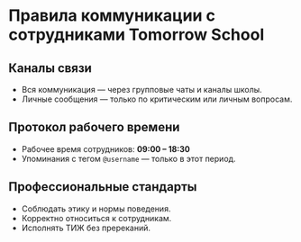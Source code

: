 # Правила коммуникации с сотрудниками Tomorrow School

## Каналы связи

- Вся коммуникация — через групповые чаты и каналы школы.
- Личные сообщения — только по критическим или личным вопросам.

## Протокол рабочего времени

- Рабочее время сотрудников: **09:00 – 18:30**
- Упоминания с тегом `@username` — только в этот период.

## Профессиональные стандарты

- Соблюдать этику и нормы поведения.
- Корректно относиться к сотрудникам.
- Исполнять ТИЖ без пререканий.
